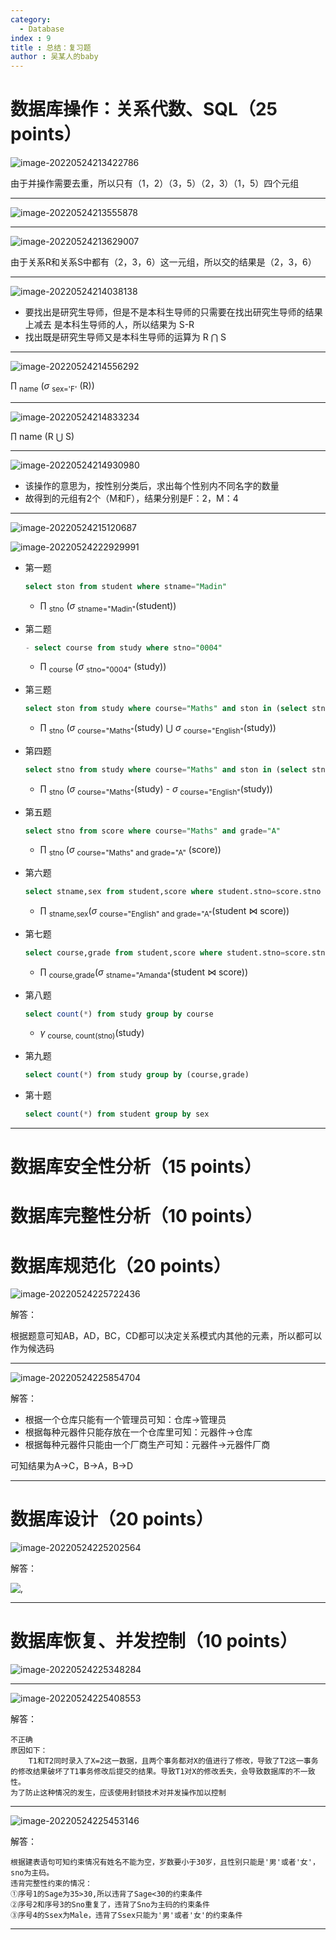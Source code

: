 ```yaml
---
category:
  - Database
index : 9
title : 总结：复习题
author : 吴某人的baby
---
```


# 数据库操作：关系代数、SQL（25 points）

![image-20220524213422786](https://raw.githubusercontent.com/CoderWDD/myImages/main/blog_images/image-20220524213422786.png)

由于并操作需要去重，所以只有（1，2）（3，5）（2，3）（1，5）四个元组

---

![image-20220524213555878](https://raw.githubusercontent.com/CoderWDD/myImages/main/blog_images/image-20220524213555878.png)

---

![image-20220524213629007](https://raw.githubusercontent.com/CoderWDD/myImages/main/blog_images/image-20220524213629007.png)

由于关系R和关系S中都有（2，3，6）这一元组，所以交的结果是（2，3，6）

---

![image-20220524214038138](https://raw.githubusercontent.com/CoderWDD/myImages/main/blog_images/image-20220524214038138.png)

- 要找出是研究生导师，但是不是本科生导师的只需要在找出研究生导师的结果上减去 是本科生导师的人，所以结果为 S-R
- 找出既是研究生导师又是本科生导师的运算为 R $\bigcap$ S

---

![image-20220524214556292](https://raw.githubusercontent.com/CoderWDD/myImages/main/blog_images/image-20220524214556292.png)

$\prod$ <sub>name</sub> ($\sigma$ <sub>sex='F'</sub> (R))

---

![image-20220524214833234](https://raw.githubusercontent.com/CoderWDD/myImages/main/blog_images/image-20220524214833234.png)

$\prod$ name (R $\bigcup$ S)

---

![image-20220524214930980](https://raw.githubusercontent.com/CoderWDD/myImages/main/blog_images/image-20220524214930980.png)

- 该操作的意思为，按性别分类后，求出每个性别内不同名字的数量
- 故得到的元组有2个（M和F），结果分别是F：2，M：4

---

![image-20220524215120687](https://raw.githubusercontent.com/CoderWDD/myImages/main/blog_images/image-20220524215120687.png)

![image-20220524222929991](https://raw.githubusercontent.com/CoderWDD/myImages/main/blog_images/image-20220524222929991.png)

- 第一题

  ```sql
  select ston from student where stname="Madin"
  ```

  - $\prod$ <sub>stno</sub> ($\sigma$ <sub>stname="Madin"</sub>(student))

- 第二题

  ```sql
  - select course from study where stno="0004"
  ```

  - $\prod$ <sub>course</sub> ($\sigma$ <sub>stno="0004"</sub> (study))

- 第三题

  ```sql
  select ston from study where course="Maths" and ston in (select stno from study where course="English")
  ```

  - $\prod$ <sub>stno</sub> ($\sigma$ <sub>course="Maths"</sub>(study) $\bigcup$ $\sigma$ <sub>course="English"</sub>(study))

- 第四题

  ```sql
  select stno from study where course="Maths" and ston in (select stno from study where course!="English")
  ```

  - $\prod$ <sub>stno</sub> ($\sigma$ <sub>course="Maths"</sub>(study) - $\sigma$ <sub>course="English"</sub>(study))

- 第五题

  ```sql
  select stno from score where course="Maths" and grade="A" 
  ```

  - $\prod$ <sub>stno </sub>($\sigma$ <sub>course="Maths" and grade="A"</sub> (score))
  
- 第六题

  ```sql
  select stname,sex from student,score where student.stno=score.stno and score.course="English" and score.grade="A"
  ```

  - $\prod$ <sub>stname,sex</sub>($\sigma$ <sub>course="English" and grade="A"</sub>(student $\Join$ score))
  
- 第七题

  ```sql
  select course,grade from student,score where student.stno=score.stno and stname="Amanda"
  ```

  - $\prod$ <sub>course,grade</sub>($\sigma$ <sub>stname="Amanda"</sub>(student $\Join$ score))
  
- 第八题

  ```sql
  select count(*) from study group by course
  ```

  - $\gamma$ <sub>course, count(stno)</sub>(study)
  
- 第九题

  ```sql
  select count(*) from study group by (course,grade)
  ```

- 第十题

  ```sql 
  select count(*) from student group by sex
  ```

---



# 数据库安全性分析（15 points）

# 数据库完整性分析（10 points）

# 数据库规范化（20 points）

![image-20220524225722436](https://raw.githubusercontent.com/CoderWDD/myImages/main/blog_images/image-20220524225722436.png)

解答：

根据题意可知AB，AD，BC，CD都可以决定关系模式内其他的元素，所以都可以作为候选码

---

![image-20220524225854704](https://raw.githubusercontent.com/CoderWDD/myImages/main/blog_images/image-20220524225854704.png)

解答：

- 根据一个仓库只能有一个管理员可知：仓库->管理员
- 根据每种元器件只能存放在一个仓库里可知：元器件->仓库
- 根据每种元器件只能由一个厂商生产可知：元器件->元器件厂商

可知结果为A->C，B->A，B->D

---



# 数据库设计（20 points）

![image-20220524225202564](https://raw.githubusercontent.com/CoderWDD/myImages/main/blog_images/image-20220524225202564.png)

解答：

![,](https://raw.githubusercontent.com/CoderWDD/myImages/main/blog_images/1549762.png)

---



# 数据库恢复、并发控制（10 points）

![image-20220524225348284](https://raw.githubusercontent.com/CoderWDD/myImages/main/blog_images/image-20220524225348284.png)

---

![image-20220524225408553](https://raw.githubusercontent.com/CoderWDD/myImages/main/blog_images/image-20220524225408553.png)

解答：

```中文
不正确
原因如下：
    T1和T2同时录入了X=2这一数据，且两个事务都对X的值进行了修改，导致了T2这一事务的修改结果破坏了T1事务修改后提交的结果。导致T1对X的修改丢失，会导致数据库的不一致性。
为了防止这种情况的发生，应该使用封锁技术对并发操作加以控制
```

---

![image-20220524225453146](https://raw.githubusercontent.com/CoderWDD/myImages/main/blog_images/image-20220524225453146.png)

解答：

```中文
根据建表语句可知约束情况有姓名不能为空，岁数要小于30岁，且性别只能是'男'或者'女'，sno为主码。
违背完整性约束的情况：
①序号1的Sage为35>30,所以违背了Sage<30的约束条件
②序号2和序号3的Sno重复了，违背了Sno为主码的约束条件
③序号4的Ssex为Male，违背了Ssex只能为'男'或者'女'的约束条件
```

---

